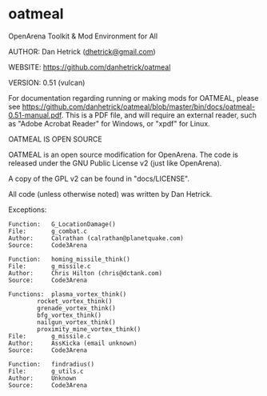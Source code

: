 # oatmeal

OpenArena Toolkit & Mod Environment for All

AUTHOR:		Dan Hetrick (dhetrick@gmail.com)

WEBSITE:	https://github.com/danhetrick/oatmeal

VERSION:	0.51 (vulcan)


For documentation regarding running or making mods for OATMEAL, please see https://github.com/danhetrick/oatmeal/blob/master/bin/docs/oatmeal-0.51-manual.pdf.  This is a PDF file, and will require an external reader, such as "Adobe Acrobat Reader" for Windows, or "xpdf" for Linux.

OATMEAL IS OPEN SOURCE

OATMEAL is an open source modification for OpenArena.  The code is released
under the GNU Public License v2 (just like OpenArena).

A copy of the GPL v2 can be found in "docs/LICENSE".

All code (unless otherwise noted) was written by Dan Hetrick.

Exceptions:

	Function:	G_LocationDamage()
	File:		g_combat.c
	Author:		Calrathan (calrathan@planetquake.com)
	Source:		Code3Arena

	Function:	homing_missile_think()
	File:		g_missile.c
	Author:		Chris Hilton (chris@dctank.com)
	Source:		Code3Arena

	Functions:	plasma_vortex_think()
			rocket_vortex_think()
			grenade_vortex_think()
			bfg_vortex_think()
			nailgun_vortex_think()
			proximity_mine_vortex_think()
	File:		g_missile.c
	Author:		AssKicka (email unknown)
	Source:		Code3Arena

	Function:	findradius()
	File:		g_utils.c
	Author:		Unknown
	Source:		Code3Arena
